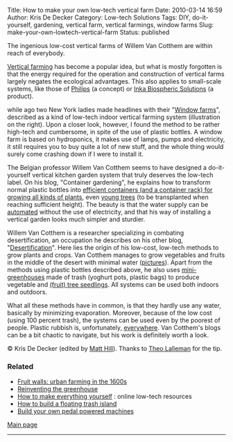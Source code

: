 Title: How to make your own low-tech vertical farm
Date: 2010-03-14 16:59
Author: Kris De Decker
Category: Low-tech Solutions
Tags: DIY, do-it-yourself, gardening, vertical farm, vertical farmings, window farms
Slug: make-your-own-lowtech-vertical-farm
Status: published



The ingenious low-cost vertical farms of Willem Van Cotthem are within
reach of everybody.



[Vertical farming](http://en.wikipedia.org/wiki/Vertical_farming) has
become a popular idea, but what is mostly forgotten is that the energy
required for the operation and construction of vertical farms largely
negates the ecological advantages. This also applies to small-scale
systems, like those of
[Philips](http://www.treehugger.com/files/2009/11/vertical-farm-philips.php)
(a concept) or [Inka Biospheric Solutions](http://inka.fm/index.php) (a
product).


while ago two New York ladies made headlines with their "[Window
farms](http://windowfarms.org/)", described as a kind of low-tech indoor
vertical farming system (illustration on the right). Upon a closer look,
however, I found the method to be rather high-tech and cumbersome, in
spite of the use of plastic bottles. A window farm is based on
hydroponics, it makes use of lamps, pumps and electricity, it still
requires you to buy quite a lot of new stuff, and the whole thing would
surely come crashing down if I were to install it.

The Belgian professor Willem Van Cotthem seems to have designed a
do-it-yourself vertical kitchen garden system that truly deserves the
low-tech label. On his blog, "Container gardening", he explains how to
transform normal plastic bottles into [efficient containers (and a
container rack) for growing all kinds of
plants](http://containergardening.wordpress.com/2007/08/14/gardening-ideas/),
even [young
trees](http://containergardening.wordpress.com/2010/01/31/bottle-reforestation-part-1-willem-van-cotthem/)
(to be transplanted when reaching sufficient height). The beauty is that
the water supply can be
[automated](http://containergardening.wordpress.com/2007/07/23/different-ways-to-use-plastic-bottles-for-gardening-willem/)
without the use of electricity, and that his way of installing a
vertical garden looks much simpler and sturdier.

Willem Van Cotthem is a researcher specializing in combating
desertification, an occupation he describes on his other blog,
"[Desertification](http://desertification.wordpress.com/)". Here lies
the origin of his low-cost, low-tech methods to grow plants and crops.
Van Cotthem manages to grow vegetables and fruits in the middle of the
desert with minimal water
([pictures](http://www.flickr.com/photos/24356485@N00/)). Apart from the
methods using plastic bottles described above, he also uses
[mini-greenhouses](http://desertification.wordpress.com/2010/03/06/mini-greenhouses-first-step-to-combat-desertification-willem-van-cotthem/)
made of trash (yoghurt pots, plastic bags) to produce vegetable and
[(fruit) tree
seedlings](http://containergardening.wordpress.com/2010/03/05/mini-greenhouses-for-container-gardening-part-2-plastic-bottles-willem-van-cotthem/).
All systems can be used both indoors and outdoors.



What all these methods have in common, is that they hardly use any
water, basically by minimizing evaporation. Moreover, because of the low
cost (using 100 percent trash), the systems can be used even by the
poorest of people. Plastic rubbish is, unfortunately,
[everywhere](http://www.notechmagazine.com/2009/10/plastics-in-the-world-of-tomorrow-plastics-in-the-world-of-today.html).
Van Cotthem's blogs can be a bit chaotic to navigate, but his work is
definitely worth a look.

© Kris De Decker (edited by [Matt Hill](http://codebones.com/)). Thanks
to [Theo Lalleman](http://www.owaze.com/) for the tip.



### Related



-   [Fruit walls: urban farming in the
    1600s]({filename}/posts/fruit-walls-urban-farming.md)
-   [Reinventing the
    greenhouse]({filename}/posts/reinventing-the-greenhouse.md)
-   [How to make everything
    yourself]({filename}/posts/how-to-make-everything-yourself-online-lowtech-resources.md)
    : online low-tech resources
-   [How to build a floating trash
    island](http://www.lowtechmagazine.com/how-to-build-a-floating-trash-island.html)
-   [Build your own pedal powered
    machines](http://www.lowtechmagazine.com/build-your-own-pedal-powered-machines.html)

[Main page](http://www.lowtechmagazine.com/)



----------------------------------------------------------------------------------------------------------------------------------------------
